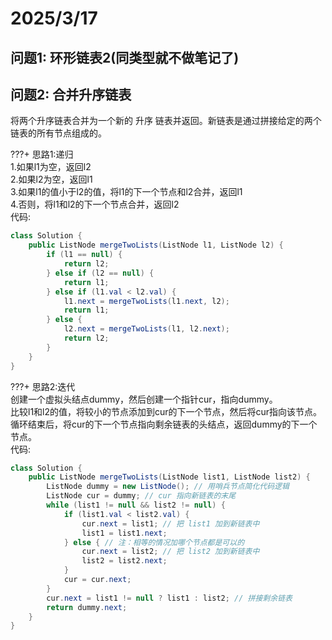 # 2025/3/17
## 问题1: 环形链表2(同类型就不做笔记了)

## 问题2: 合并升序链表
将两个升序链表合并为一个新的 升序 链表并返回。新链表是通过拼接给定的两个链表的所有节点组成的。   

???+ 思路1:递归    
    1.如果l1为空，返回l2  
    2.如果l2为空，返回l1  
    3.如果l1的值小于l2的值，将l1的下一个节点和l2合并，返回l1  
    4.否则，将l1和l2的下一个节点合并，返回l2  
代码:
```java
class Solution {
    public ListNode mergeTwoLists(ListNode l1, ListNode l2) {
        if (l1 == null) {
            return l2;
        } else if (l2 == null) {
            return l1;
        } else if (l1.val < l2.val) {
            l1.next = mergeTwoLists(l1.next, l2);
            return l1;
        } else {
            l2.next = mergeTwoLists(l1, l2.next);
            return l2;
        }
    }
}
```

???+ 思路2:迭代    
    创建一个虚拟头结点dummy，然后创建一个指针cur，指向dummy。  
    比较l1和l2的值，将较小的节点添加到cur的下一个节点，然后将cur指向该节点。  
    循环结束后，将cur的下一个节点指向剩余链表的头结点，返回dummy的下一个节点。  
代码:
```java
class Solution {
    public ListNode mergeTwoLists(ListNode list1, ListNode list2) {
        ListNode dummy = new ListNode(); // 用哨兵节点简化代码逻辑
        ListNode cur = dummy; // cur 指向新链表的末尾
        while (list1 != null && list2 != null) {
            if (list1.val < list2.val) {
                cur.next = list1; // 把 list1 加到新链表中
                list1 = list1.next;
            } else { // 注：相等的情况加哪个节点都是可以的
                cur.next = list2; // 把 list2 加到新链表中
                list2 = list2.next;
            }
            cur = cur.next;
        }
        cur.next = list1 != null ? list1 : list2; // 拼接剩余链表
        return dummy.next;
    }
}
```

 